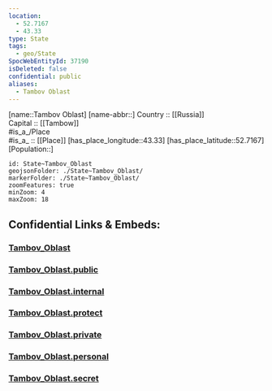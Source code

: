 ```yaml
---
location:
  - 52.7167
  - 43.33
type: State
tags:
  - geo/State
SpocWebEntityId: 37190
isDeleted: false
confidential: public
aliases:
  - Tambov Oblast
---
```

[name::Tambov Oblast] 
[name-abbr::] 
Country :: [[Russia]]  
Capital :: [[Tambow]]  
#is_a_/Place  
#is_a_ :: [[Place]] 
[has_place_longitude::43.33] 
[has_place_latitude::52.7167] 
[Population::] 



```leaflet
id: State~Tambov_Oblast
geojsonFolder: ./State~Tambov_Oblast/
markerFolder: ./State~Tambov_Oblast/
zoomFeatures: true 
minZoom: 4 
maxZoom: 18
```


## Confidential Links & Embeds: 

### [Tambov_Oblast](/_Standards/Earth/Continent/Europe/Europe~East/Russia/Russia~Central/Tambov_Oblast.md) 

### [Tambov_Oblast.public](/_public/Earth/Continent/Europe/Europe~East/Russia/Russia~Central/Tambov_Oblast.public.md) 

### [Tambov_Oblast.internal](/_internal/Earth/Continent/Europe/Europe~East/Russia/Russia~Central/Tambov_Oblast.internal.md) 

### [Tambov_Oblast.protect](/_protect/Earth/Continent/Europe/Europe~East/Russia/Russia~Central/Tambov_Oblast.protect.md) 

### [Tambov_Oblast.private](/_private/Earth/Continent/Europe/Europe~East/Russia/Russia~Central/Tambov_Oblast.private.md) 

### [Tambov_Oblast.personal](/_personal/Earth/Continent/Europe/Europe~East/Russia/Russia~Central/Tambov_Oblast.personal.md) 

### [Tambov_Oblast.secret](/_secret/Earth/Continent/Europe/Europe~East/Russia/Russia~Central/Tambov_Oblast.secret.md)

